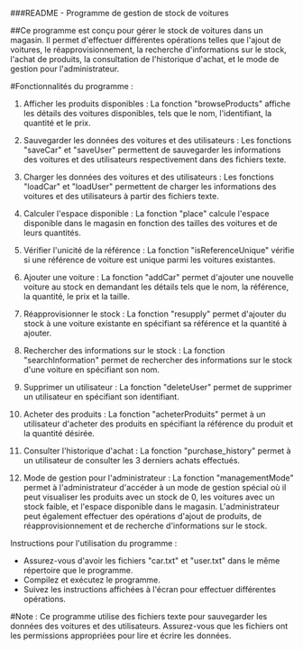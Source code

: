 ###README - Programme de gestion de stock de voitures

##Ce programme est conçu pour gérer le stock de voitures dans un magasin. Il permet d'effectuer différentes opérations telles que l'ajout de voitures, le réapprovisionnement, la recherche d'informations sur le stock, l'achat de produits, la consultation de l'historique d'achat, et le mode de gestion pour l'administrateur.

#Fonctionnalités du programme :

1. Afficher les produits disponibles : La fonction "browseProducts" affiche les détails des voitures disponibles, tels que le nom, l'identifiant, la quantité et le prix.

2. Sauvegarder les données des voitures et des utilisateurs : Les fonctions "saveCar" et "saveUser" permettent de sauvegarder les informations des voitures et des utilisateurs respectivement dans des fichiers texte.

3. Charger les données des voitures et des utilisateurs : Les fonctions "loadCar" et "loadUser" permettent de charger les informations des voitures et des utilisateurs à partir des fichiers texte.

4. Calculer l'espace disponible : La fonction "place" calcule l'espace disponible dans le magasin en fonction des tailles des voitures et de leurs quantités.

5. Vérifier l'unicité de la référence : La fonction "isReferenceUnique" vérifie si une référence de voiture est unique parmi les voitures existantes.

6. Ajouter une voiture : La fonction "addCar" permet d'ajouter une nouvelle voiture au stock en demandant les détails tels que le nom, la référence, la quantité, le prix et la taille.

7. Réapprovisionner le stock : La fonction "resupply" permet d'ajouter du stock à une voiture existante en spécifiant sa référence et la quantité à ajouter.

8. Rechercher des informations sur le stock : La fonction "searchInformation" permet de rechercher des informations sur le stock d'une voiture en spécifiant son nom.

9. Supprimer un utilisateur : La fonction "deleteUser" permet de supprimer un utilisateur en spécifiant son identifiant.

10. Acheter des produits : La fonction "acheterProduits" permet à un utilisateur d'acheter des produits en spécifiant la référence du produit et la quantité désirée.

11. Consulter l'historique d'achat : La fonction "purchase_history" permet à un utilisateur de consulter les 3 derniers achats effectués.

12. Mode de gestion pour l'administrateur : La fonction "managementMode" permet à l'administrateur d'accéder à un mode de gestion spécial où il peut visualiser les produits avec un stock de 0, les voitures avec un stock faible, et l'espace disponible dans le magasin. L'administrateur peut également effectuer des opérations d'ajout de produits, de réapprovisionnement et de recherche d'informations sur le stock.

Instructions pour l'utilisation du programme :
- Assurez-vous d'avoir les fichiers "car.txt" et "user.txt" dans le même répertoire que le programme.
- Compilez et exécutez le programme.
- Suivez les instructions affichées à l'écran pour effectuer différentes opérations.

#Note : Ce programme utilise des fichiers texte pour sauvegarder les données des voitures et des utilisateurs. Assurez-vous que les fichiers ont les permissions appropriées pour lire et écrire les données.
